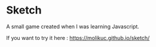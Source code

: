 # Sketch

A small game created when I was learning Javascript.

If you want to try it here : https://molikuc.github.io/sketch/
